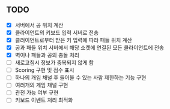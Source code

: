 ## TODO
- [x] 서버에서 공 위치 계산
- [x] 클라이언트의 키보드 입력 서버로 전송
- [x] 클러이언트로부터 받은 키 입력에 따라 패들 위치 계산
- [x] 공과 패들 위치 서버에서 해당 소켓에 연결된 모든 클라이언트에 전송
- [x] 벽이나 패들과 공의 충돌 처리
- [ ] 새로고침시 정보가 중복되지 않게 함
- [ ] Scoring 구현 및 점수 표시
- [ ] 하나의 개임 채널 후 들어올 수 있는 사람 제한하는 기능 구현
- [ ] 여러개의 게임 채널 구현
- [ ] 관전 가능 여부 구현
- [ ] 키보드 이벤트 처리 최적화
